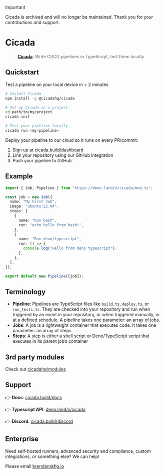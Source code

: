 > [!IMPORTANT]
> Cicada is archived and will no longer be maintained. Thank you for your contributions and support.

# Cicada

> **[Cicada](https://cicada.build)**: Write CI/CD pipelines in TypeScript, test
> them locally

## Quickstart

Test a pipeline on your local device in < 2 minutes

```bash
# Install Cicada
npm install -g @cicadahq/cicada 

# Set up Cicada in a project
cd path/to/my/project
cicada init

# Test your pipeline locally
cicada run <my-pipeline>
```

Deploy your pipeline to our cloud so it runs on every PR/commit:

1. Sign up at [cicada.build/dashboard](https://cicada.build/dashboard)
2. Link your repository using our GitHub integration
3. Push your pipeline to GitHub

## Example

```typescript
import { Job, Pipeline } from "https://deno.land/x/cicada/mod.ts";

const job = new Job({
  name: "My First Job",
  image: "ubuntu:22.04",
  steps: [
    {
      name: "Run bash",
      run: "echo hello from bash!",
    },
    {
      name: "Run deno/typescript",
      run: () => {
        console.log("Hello from deno typescript");
      },
    },
  ],
});

export default new Pipeline([job]);
```

## Terminology

- **Pipeline**: Pipelines are TypeScript files like `build.ts`, `deploy.ts`, or
  `run_tests.ts`. They are checked into your repository and run when triggered
  by an event in your repository, or when triggered manually, or at a defined
  schedule. A pipeline takes one parameter: an array of jobs.
- **Jobs**: A job is a lightweight container that executes code. It takes one
  parameter: an array of steps.
- **Steps**: A step is either a shell script or Deno/TypeScript script that
  executes in its parent job’s container

## 3rd party modules

Check out [cicadahq/modules](https://github.com/cicadahq/modules)

## Support

👉 **Docs**: [cicada.build/docs](https://cicada.build/docs)

👉 **Typescript API**: [deno.land/x/cicada](https://deno.land/x/cicada/mod.ts)

👉 **Discord**: [cicada.build/discord](https://discord.gg/g2PRPm4u4Y)

## Enterprise

Need self-hosted runners, advanced security and compliance, custom integrations,
or something else? We can help!

Please email [brendan@fig.io](mailto:brendan@fig.io)
